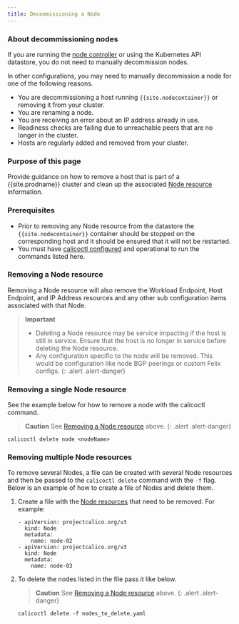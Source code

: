 ```yaml
---
title: Decommissioning a Node
---
```


### About decommissioning nodes

If you are running the [node controller]({{site.baseurl}}/{{page.version}}/reference/kube-controllers/configuration)
or using the Kubernetes API datastore, you do not need to manually decommission nodes.

In other configurations, you may need to manually decommission a node for one
of the following reasons.

- You are decommissioning a host running `{{site.nodecontainer}}` or removing it from your
  cluster.
- You are renaming a node.
- You are receiving an error about an IP address already in use.
- Readiness checks are failing due to unreachable peers that are no longer in the
  cluster.
- Hosts are regularly added and removed from your cluster.


### Purpose of this page

Provide guidance on how to remove a host that is part of a {{site.prodname}} cluster
and clean up the associated [Node resource][Node resource reference]
information.

### Prerequisites

- Prior to removing any Node resource from the datastore the `{{site.nodecontainer}}`
  container should be stopped on the corresponding host and it should be
  ensured that it will not be restarted.
- You must have [calicoctl configured][calicoctl setup] and operational to run
  the commands listed here.

### Removing a Node resource

Removing a Node resource will also remove the Workload Endpoint, Host
Endpoint, and IP Address resources and any other sub configuration items
associated with that Node.

> **Important**
> - Deleting a Node resource may be service impacting if the host is still in
  service. Ensure that the host is no longer in service before deleting the
  Node resource.
> - Any configuration specific to the node will be removed. This would be
  configuration like node BGP peerings or custom Felix configs.
{: .alert .alert-danger}


### Removing a single Node resource

See the example below for how to remove a node with the calicoctl command.

> **Caution** See [Removing a Node resource](#removing-a-node-resource) above.
{: .alert .alert-danger}

```
calicoctl delete node <nodeName>
```

### Removing multiple Node resources

To remove several Nodes, a file can be created with several Node resources and
then be passed to the `calicoctl delete` command with the `-f` flag.
Below is an example of how to create a file of Nodes and delete them.

1. Create a file with the [Node resources][Node resource reference] that need
   to be removed.  For example:

   ```
   - apiVersion: projectcalico.org/v3
     kind: Node
     metadata:
       name: node-02
   - apiVersion: projectcalico.org/v3
     kind: Node
     metadata:
       name: node-03
   ```

2. To delete the nodes listed in the file pass it like below.

   > **Caution** See [Removing a Node resource](#removing-a-node-resource) above.
   {: .alert .alert-danger}

   ```
   calicoctl delete -f nodes_to_delete.yaml
   ```

[Node resource reference]: {{site.baseurl}}/{{page.version}}/reference/calicoctl/resources/node
[calicoctl setup]: {{site.baseurl}}/{{page.version}}/usage/calicoctl/install

